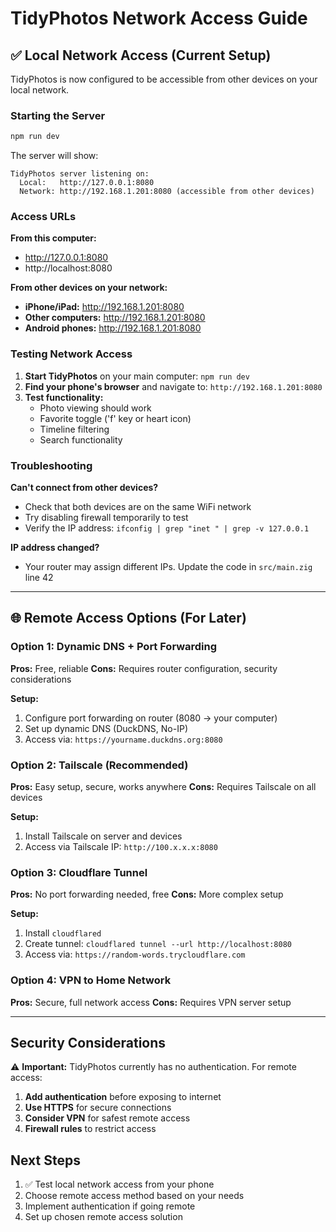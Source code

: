 # TidyPhotos Network Access Guide

## ✅ Local Network Access (Current Setup)

TidyPhotos is now configured to be accessible from other devices on your local network.

### Starting the Server
```bash
npm run dev
```

The server will show:
```
TidyPhotos server listening on:
  Local:   http://127.0.0.1:8080
  Network: http://192.168.1.201:8080 (accessible from other devices)
```

### Access URLs

**From this computer:**
- http://127.0.0.1:8080
- http://localhost:8080

**From other devices on your network:**
- **iPhone/iPad:** http://192.168.1.201:8080
- **Other computers:** http://192.168.1.201:8080
- **Android phones:** http://192.168.1.201:8080

### Testing Network Access

1. **Start TidyPhotos** on your main computer: `npm run dev`
2. **Find your phone's browser** and navigate to: `http://192.168.1.201:8080`
3. **Test functionality:**
   - Photo viewing should work
   - Favorite toggle ('f' key or heart icon)
   - Timeline filtering
   - Search functionality

### Troubleshooting

**Can't connect from other devices?**
- Check that both devices are on the same WiFi network
- Try disabling firewall temporarily to test
- Verify the IP address: `ifconfig | grep "inet " | grep -v 127.0.0.1`

**IP address changed?**
- Your router may assign different IPs. Update the code in `src/main.zig` line 42

---

## 🌐 Remote Access Options (For Later)

### Option 1: Dynamic DNS + Port Forwarding
**Pros:** Free, reliable
**Cons:** Requires router configuration, security considerations

**Setup:**
1. Configure port forwarding on router (8080 → your computer)
2. Set up dynamic DNS (DuckDNS, No-IP)
3. Access via: `https://yourname.duckdns.org:8080`

### Option 2: Tailscale (Recommended)
**Pros:** Easy setup, secure, works anywhere
**Cons:** Requires Tailscale on all devices

**Setup:**
1. Install Tailscale on server and devices
2. Access via Tailscale IP: `http://100.x.x.x:8080`

### Option 3: Cloudflare Tunnel
**Pros:** No port forwarding needed, free
**Cons:** More complex setup

**Setup:**
1. Install `cloudflared`
2. Create tunnel: `cloudflared tunnel --url http://localhost:8080`
3. Access via: `https://random-words.trycloudflare.com`

### Option 4: VPN to Home Network
**Pros:** Secure, full network access
**Cons:** Requires VPN server setup

---

## Security Considerations

⚠️ **Important:** TidyPhotos currently has no authentication. For remote access:

1. **Add authentication** before exposing to internet
2. **Use HTTPS** for secure connections
3. **Consider VPN** for safest remote access
4. **Firewall rules** to restrict access

## Next Steps

1. ✅ Test local network access from your phone
2. Choose remote access method based on your needs
3. Implement authentication if going remote
4. Set up chosen remote access solution